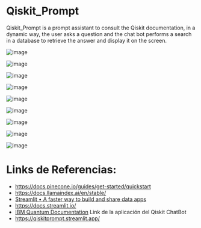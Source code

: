 # Qiskit_Prompt
Qiskit_Prompt is a prompt assistant to consult the Qiskit documentation, in a dynamic way, the user asks a question and the chat bot performs a search in a database to retrieve the answer and display it on the screen.

![image](https://github.com/ing-Hugo/Qiskit_Prompt/assets/68777214/96163c76-acde-4d83-a5e8-158dbc263f71)

![image](https://github.com/ing-Hugo/Qiskit_Prompt/assets/68777214/7995a143-d68a-4574-a8ee-68583fa86344)

![image](https://github.com/ing-Hugo/Qiskit_Prompt/assets/68777214/de0acb03-04b4-4956-a7ce-407a5bf3d189)

![image](https://github.com/ing-Hugo/Qiskit_Prompt/assets/68777214/fb16dfc4-f461-43c7-87df-7f6b55a56270)

![image](https://github.com/ing-Hugo/Qiskit_Prompt/assets/68777214/47ebc5da-a8fc-42e1-9577-4cb869ce1338)

![image](https://github.com/ing-Hugo/Qiskit_Prompt/assets/68777214/24704b3e-d410-4e7f-80d9-137aa656a4e1)

![image](https://github.com/ing-Hugo/Qiskit_Prompt/assets/68777214/fe8abf6c-b1d4-4f65-930b-2082268877ec)

![image](https://github.com/ing-Hugo/Qiskit_Prompt/assets/68777214/3e9654e1-7710-4d43-8b7b-f1bd8fa4a312)

![image](https://github.com/ing-Hugo/Qiskit_Prompt/assets/68777214/73e96407-3868-42e4-a759-8c0dcb95af61)

# Links de Referencias:

* https://docs.pinecone.io/guides/get-started/quickstart
* https://docs.llamaindex.ai/en/stable/
* [Streamlit • A faster way to build and share data apps](https://streamlit.io/)
* https://docs.streamlit.io/
* [IBM Quantum Documentation](https://docs.quantum.ibm.com/)
Link de la aplicación del Qiskit ChatBot
* https://qiskitprompt.streamlit.app/
